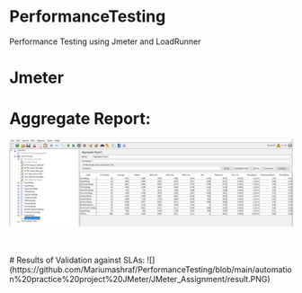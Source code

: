 # PerformanceTesting
Performance Testing using Jmeter and LoadRunner
<br/>
# Jmeter
# Aggregate Report:
![](https://github.com/Mariumashraf/PerformanceTesting/blob/main/automation%20practice%20project%20JMeter/JMeter_Assignment/aggregate%20report.PNG)

<br/>
<br/>
# Results of Validation against SLAs:
![](https://github.com/Mariumashraf/PerformanceTesting/blob/main/automation%20practice%20project%20JMeter/JMeter_Assignment/result.PNG)



